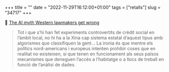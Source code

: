 +++
title = ""
date = "2022-11-29T16:12:00+01:00"
tags = ["retalls"]
slug = "34717"
+++

📎 [The AI myth Western lawmakers get wrong](https://www.technologyreview.com/2022/11/29/1063777/the-ai-myth-western-lawmakers-get-wrong/)

> Tot i que s’hi han fet experiments controvertits de crèdit social en l’àmbit local, no hi ha a la Xina cap sistema estatal d’aquest tipus amb algorismes que classifiquen la gent… La ironia és que mentre els polítics nord-americans i europeus intenten prohibir coses que en realitat no existeixen, sí que tenen en funcionament als seus països mecanismes que deneguen l’accés a l’habitatge o a llocs de treball en funció de l’anàlisi de dades.
